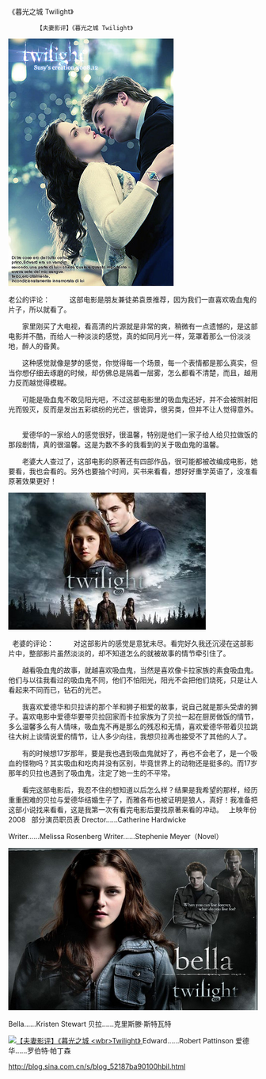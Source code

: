 《暮光之城 Twilight》

			【夫妻影评】《暮光之城 Twilight》

![](./img/52187ba9t8403e8699c7d&690.jpg)


老公的评论：
 
　　这部电影是朋友兼徒弟袁景推荐，因为我们一直喜欢吸血鬼的片子，所以就看了。
 

　　家里刚买了大电视，看高清的片源就是非常的爽，稍微有一点遗憾的，是这部电影并不酷，而给人一种淡淡的感觉，真的如同月光一样，笼罩着那么一份淡淡地，醉人的昏黄。
 

　　这种感觉就像是梦的感觉，你觉得每一个场景，每一个表情都是那么真实，但当你想仔细去琢磨的时候，却仿佛总是隔着一层雾，怎么都看不清楚，而且，越用力反而越觉得模糊。
 

　　可能是吸血鬼不敢见阳光吧，不过这部电影里的吸血鬼还好，并不会被照射阳光而毁灭，反而是发出五彩缤纷的光芒，很诡异，很另类，但并不让人觉得意外。
 

　　爱德华的一家给人的感觉很好，很温馨，特别是他们一家子给人给贝拉做饭的那段剧情，真的很温馨。这是为数不多的我看到的关于吸血鬼的温馨。
 

　　老婆大人查过了，这部电影的原著还有四部作品，很可能都被改编成电影，她要看，我也会看的。另外也要抽个时间，买书来看看，想好好重学英语了，没准看原著效果更好！
 

![](./img/52187ba9t8403f0bc58be&690.jpg)


 
老婆的评论：
 
　　对这部影片的感觉是意犹未尽。看完好久我还沉浸在这部影片中，整部影片虽然淡淡的，却不知道怎么的就被故事的情节牵引住了。
 

　　越看吸血鬼的故事，就越喜欢吸血鬼，当然是喜欢像卡拉家族的素食吸血鬼。他们与以往我看过的吸血鬼不同，他们不怕阳光，阳光不会把他们烧死，只是让人看起来不同而已，钻石的光芒。
 

　　我喜欢爱德华和贝拉讲的那个羊和狮子相爱的故事，说自己就是那头受虐的狮子。喜欢电影中爱德华要带贝拉回家而卡拉家族为了贝拉一起在厨房做饭的情节，多么温馨多么有人情味，吸血鬼不再是那么的残忍和无情，喜欢爱德华带着贝拉跳往大树上谈情说爱的情节，让人多少向往，我想贝拉再也接受不了其他的人了。
 

　　有的时候想17岁那年，要是我也遇到吸血鬼就好了，再也不会老了，是一个吸血的怪物吗？其实吸血和吃肉并没有区别，毕竟世界上的动物还是挺多的。而17岁那年的贝拉也遇到了吸血鬼，注定了她一生的不平常。
 

　　看完这部电影后，我忍不住的想知道以后怎么样？结果是我希望的那样，经历重重困难的贝拉与爱德华结婚生子了，而雅各布也被证明是狼人，真好！我准备把这部小说找来看看，这是我第一次有看完电影后要找原著来看的冲动。
 
上映年份 2008
 
部分演员职员表
Drector……Catherine
Hardwicke

Writer……Melissa Rosenberg
Writer……Stephenie Meyer（Novel）
 

![](./img/52187ba9t8403ed5cd4a8&690.jpg)

Bella……Kristen Stewart
贝拉……克里斯滕·斯特瓦特

<a href="http://photo.blog.sina.com.cn/showpic.html#blogid=52187ba90100hbil&url=http://s2.sinaimg.cn/orignal/52187ba9t8403ee375011" target="_blank"><img src="http://simg.sinajs.cn/blog7style/images/common/sg_trans.gif" real_src="http://s2.sinaimg.cn/middle/52187ba9t8403ee375011&690" alt="【夫妻影评】《暮光之城 &lt;wbr&gt;Twilight》" title="【夫妻影评】《暮光之城 &lt;wbr&gt;Twilight》">
</a>
Edward……Robert Pattinson
爱德华……罗伯特·帕丁森							
		
http://blog.sina.com.cn/s/blog_52187ba90100hbil.html
